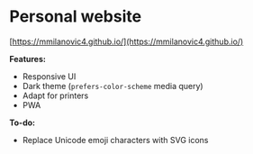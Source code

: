 # Personal website

[https://mmilanovic4.github.io/](https://mmilanovic4.github.io/)

**Features:**

- Responsive UI
- Dark theme (`prefers-color-scheme` media query)
- Adapt for printers
- PWA

**To-do:**

- Replace Unicode emoji characters with SVG icons
